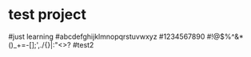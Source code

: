 # test project
#just learning
#abcdefghijklmnopqrstuvwxyz
#1234567890
#!@$%^&*()_+=-[]\;',./{}|:"<>?
#test2
